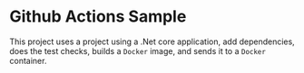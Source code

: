 # Github Actions Sample
This project uses a project using a .Net core application, add dependencies, does the test checks, builds a `Docker` image, and sends it to a `Docker` container.
